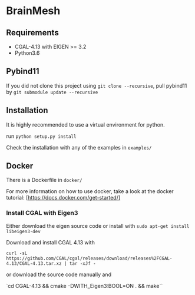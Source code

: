 # BrainMesh

## Requirements

 - CGAL-4.13 with EIGEN >= 3.2
 - Python3.6

## Pybind11

If you did not clone this project using `git clone --recursive`, pull pybind11 by
`git submodule update --recursive`

## Installation

It is highly recommended to use a virtual environment for python.

run `python setup.py install`

Check the installation with any of the examples in `examples/`

## Docker

There is a Dockerfile in `docker/`

For more information on how to use docker, take a look at the docker tutorial:
[https://docs.docker.com/get-started/]

### Install CGAL with Eigen3

Either download the eigen source code or install with `sudo apt-get install libeigen3-dev`

Download and install CGAL 4.13 with

`curl -sL https://github.com/CGAL/cgal/releases/download/releases%2FCGAL-4.13/CGAL-4.13.tar.xz | tar -xJf -`

or download the source code manually and

`cd CGAL-4.13 && cmake -DWITH_Eigen3:BOOL=ON . && make``
